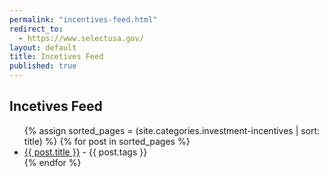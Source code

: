 ```yaml
---
permalink: "incentives-feed.html"
redirect_to:
  - https://www.selectusa.gov/
layout: default
title: Incetives Feed
published: true
--- 
```



<div id="block-menu-menu-testimonials-chose-usa" class="block block-menu">
  <h2>Incetives Feed</h2>

  <div class="content">
    <ul class="menu">
 {% assign sorted_pages = (site.categories.investment-incentives | sort: title) %}
  {% for post in sorted_pages %}
  <li class="leaf"><a href="{{ site.baseurl }}{{ post.url }}">{{ post.title }}</a> - {{ post.tags }}</li>
   {% endfor %}
</ul>  </div>
</div>
